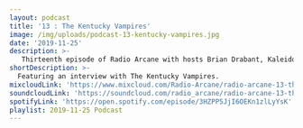 ```yaml
---
layout: podcast
title: '13 : The Kentucky Vampires'
image: /img/uploads/podcast-13-kentucky-vampires.jpg
date: '2019-11-25'
description: >-
   Thirteenth episode of Radio Arcane with hosts Brian Drabant, Kaleidoscope, Sorrow Vomit, Gothic Bastard and Motuvius Rex : Featuring interview of The Kentucky Vampires of Secret Sin Records at Art Sanctuary with Radio Arcane on October 13, 2019 : Recorded and produced at the non-profit Art Sanctuary in Louisville, KY, Radio Arcane is a collective of Dark Music Specialists that host events, live music and dark arts entertainment.
shortDescription: >-
  Featuring an interview with The Kentucky Vampires.
mixcloudLink: 'https://www.mixcloud.com/Radio-Arcane/radio-arcane-13-the-kentucky-vampires'
soundcloudLink: 'https://soundcloud.com/radio_arcane/radio-arcane-13-the-kentucky-vampires'
spotifyLink: 'https://open.spotify.com/episode/3HZPP5JjI6OEKn1zlLyYsK'
playlist: 2019-11-25 Podcast
---
```

